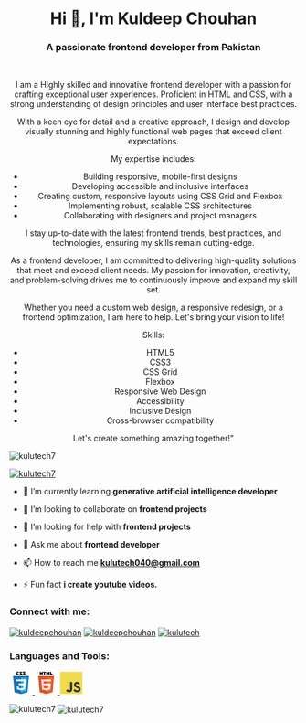 <h1 align="center">Hi 👋, I'm Kuldeep Chouhan</h1>
<h3 align="center">A passionate frontend developer from Pakistan</h3> <br><p><center>I am a Highly skilled and innovative frontend developer with a passion for crafting exceptional user experiences. Proficient in HTML and CSS, with a strong understanding of design principles and user interface best practices.

With a keen eye for detail and a creative approach, I design and develop visually stunning and highly functional web pages that exceed client expectations.

My expertise includes:

- Building responsive, mobile-first designs
- Developing accessible and inclusive interfaces
- Creating custom, responsive layouts using CSS Grid and Flexbox
- Implementing robust, scalable CSS architectures
- Collaborating with designers and project managers

I stay up-to-date with the latest frontend trends, best practices, and technologies, ensuring my skills remain cutting-edge.

As a frontend developer, I am committed to delivering high-quality solutions that meet and exceed client needs. My passion for innovation, creativity, and problem-solving drives me to continuously improve and expand my skill set.

Whether you need a custom web design, a responsive redesign, or a frontend optimization, I am here to help. Let's bring your vision to life!

Skills:

- HTML5
- CSS3
- CSS Grid
- Flexbox
- Responsive Web Design
- Accessibility
- Inclusive Design
- Cross-browser compatibility

Let's create something amazing together!"</center></p>

<p align="left"> <img src="https://komarev.com/ghpvc/?username=kuldeepchouhan-hub&label=Profile%20views&color=0e75b6&style=flat" alt="kulutech7" /> </p>

<p align="left"> <a href="https://github.com/ryo-ma/github-profile-trophy"><img src="https://github-profile-trophy.vercel.app/?username=kuldeepchouhan-hub" alt="kulutech7" /></a> </p>

- 🌱 I’m currently learning **generative artificial intelligence developer**

- 👯 I’m looking to collaborate on **frontend projects**

- 🤝 I’m looking for help with **frontend projects**

- 💬 Ask me about **frontend developer**

- 📫 How to reach me **kulutech040@gmail.com**

- ⚡ Fun fact **i create youtube videos.**

<h3 align="left">Connect with me:</h3>
<p align="left">
<a href="https://fb.com/kuldeepchouhan" target="blank"><img align="center" src="https://raw.githubusercontent.com/rahuldkjain/github-profile-readme-generator/master/src/images/icons/Social/facebook.svg" alt="kuldeepchouhan" height="30" width="40" /></a>
<a href="https://instagram.com/kuldeepchouhan" target="blank"><img align="center" src="https://raw.githubusercontent.com/rahuldkjain/github-profile-readme-generator/master/src/images/icons/Social/instagram.svg" alt="kuldeepchouhan" height="30" width="40" /></a>
<a href="https://www.youtube.com/c/kulutech" target="blank"><img align="center" src="https://raw.githubusercontent.com/rahuldkjain/github-profile-readme-generator/master/src/images/icons/Social/youtube.svg" alt="kulutech" height="30" width="40" /></a>
</p>

<h3 align="left">Languages and Tools:</h3>
<p align="left"> <a href="https://www.w3schools.com/css/" target="_blank" rel="noreferrer"> <img src="https://raw.githubusercontent.com/devicons/devicon/master/icons/css3/css3-original-wordmark.svg" alt="css3" width="40" height="40"/> </a> <a href="https://www.w3.org/html/" target="_blank" rel="noreferrer"> <img src="https://raw.githubusercontent.com/devicons/devicon/master/icons/html5/html5-original-wordmark.svg" alt="html5" width="40" height="40"/> </a> <a href="https://developer.mozilla.org/en-US/docs/Web/JavaScript" target="_blank" rel="noreferrer"> <img src="https://raw.githubusercontent.com/devicons/devicon/master/icons/javascript/javascript-original.svg" alt="javascript" width="40" height="40"/> </a> </p>

<p><img align="left" src="https://github-readme-stats.vercel.app/api/top-langs?username=kulutech7&show_icons=true&locale=en&layout=compact" alt="kulutech7" /></p>

<p>&nbsp;<img align="center" src="https://github-readme-stats.vercel.app/api?username=kulutech7&show_icons=true&locale=en" alt="kulutech7" /></p>
